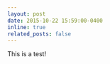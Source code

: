 ```yaml
---
layout: post
date: 2015-10-22 15:59:00-0400
inline: true
related_posts: false
---
```


This is a test!
